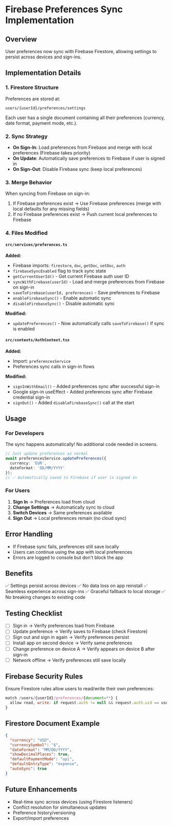 # Firebase Preferences Sync Implementation

## Overview
User preferences now sync with Firebase Firestore, allowing settings to persist across devices and sign-ins.

## Implementation Details

### 1. **Firestore Structure**
Preferences are stored at:
```
users/{userId}/preferences/settings
```

Each user has a single document containing all their preferences (currency, date format, payment mode, etc.).

### 2. **Sync Strategy**
- **On Sign-In**: Load preferences from Firebase and merge with local preferences (Firebase takes priority)
- **On Update**: Automatically save preferences to Firebase if user is signed in
- **On Sign-Out**: Disable Firebase sync (keep local preferences)

### 3. **Merge Behavior**
When syncing from Firebase on sign-in:
1. If Firebase preferences exist → Use Firebase preferences (merge with local defaults for any missing fields)
2. If no Firebase preferences exist → Push current local preferences to Firebase

### 4. **Files Modified**

#### `src/services/preferences.ts`
**Added:**
- Firebase imports: `firestore`, `doc`, `getDoc`, `setDoc`, `auth`
- `firebaseSyncEnabled` flag to track sync state
- `getCurrentUserId()` - Get current Firebase auth user ID
- `syncWithFirebase(userId)` - Load and merge preferences from Firebase on sign-in
- `saveToFirebase(userId, preferences)` - Save preferences to Firebase
- `enableFirebaseSync()` - Enable automatic sync
- `disableFirebaseSync()` - Disable automatic sync

**Modified:**
- `updatePreferences()` - Now automatically calls `saveToFirebase()` if sync is enabled

#### `src/contexts/AuthContext.tsx`
**Added:**
- Import: `preferencesService`
- Preferences sync calls in sign-in flows

**Modified:**
- `signInWithEmail()` - Added preferences sync after successful sign-in
- Google sign-in useEffect - Added preferences sync after Firebase credential sign-in
- `signOut()` - Added `disableFirebaseSync()` call at the start

## Usage

### For Developers
The sync happens automatically! No additional code needed in screens.

```typescript
// Just update preferences as normal
await preferencesService.updatePreferences({
  currency: 'EUR',
  dateFormat: 'DD/MM/YYYY'
});
// ✅ Automatically saved to Firebase if user is signed in
```

### For Users
1. **Sign In** → Preferences load from cloud
2. **Change Settings** → Automatically sync to cloud
3. **Switch Devices** → Same preferences available
4. **Sign Out** → Local preferences remain (no cloud sync)

## Error Handling
- If Firebase sync fails, preferences still save locally
- Users can continue using the app with local preferences
- Errors are logged to console but don't block the app

## Benefits
✅ Settings persist across devices
✅ No data loss on app reinstall
✅ Seamless experience across sign-ins
✅ Graceful fallback to local storage
✅ No breaking changes to existing code

## Testing Checklist
- [ ] Sign in → Verify preferences load from Firebase
- [ ] Update preference → Verify saves to Firebase (check Firestore)
- [ ] Sign out and sign in again → Verify preferences persist
- [ ] Install app on second device → Verify same preferences
- [ ] Change preference on device A → Verify appears on device B after sign-in
- [ ] Network offline → Verify preferences still save locally

## Firebase Security Rules
Ensure Firestore rules allow users to read/write their own preferences:

```javascript
match /users/{userId}/preferences/{document=**} {
  allow read, write: if request.auth != null && request.auth.uid == userId;
}
```

## Firestore Document Example
```json
{
  "currency": "USD",
  "currencySymbol": "$",
  "dateFormat": "MM/DD/YYYY",
  "showDecimalPlaces": true,
  "defaultPaymentMode": "upi",
  "defaultEntryType": "expense",
  "autoSync": true
}
```

## Future Enhancements
- Real-time sync across devices (using Firestore listeners)
- Conflict resolution for simultaneous updates
- Preference history/versioning
- Export/import preferences
